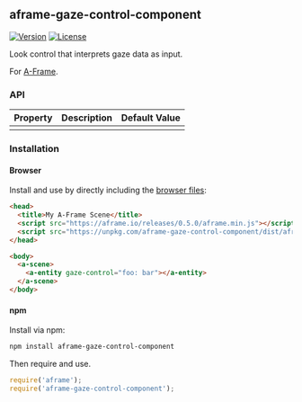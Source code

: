 ## aframe-gaze-control-component

[![Version](http://img.shields.io/npm/v/aframe-gaze-control-component.svg?style=flat-square)](https://npmjs.org/package/aframe-gaze-control-component)
[![License](http://img.shields.io/npm/l/aframe-gaze-control-component.svg?style=flat-square)](https://npmjs.org/package/aframe-gaze-control-component)

Look control that interprets gaze data as input.

For [A-Frame](https://aframe.io).

### API

| Property | Description | Default Value |
| -------- | ----------- | ------------- |
|          |             |               |

### Installation

#### Browser

Install and use by directly including the [browser files](dist):

```html
<head>
  <title>My A-Frame Scene</title>
  <script src="https://aframe.io/releases/0.5.0/aframe.min.js"></script>
  <script src="https://unpkg.com/aframe-gaze-control-component/dist/aframe-gaze-control-component.min.js"></script>
</head>

<body>
  <a-scene>
    <a-entity gaze-control="foo: bar"></a-entity>
  </a-scene>
</body>
```

<!-- If component is accepted to the Registry, uncomment this. -->
<!--
Or with [angle](https://npmjs.com/package/angle/), you can install the proper
version of the component straight into your HTML file, respective to your
version of A-Frame:

```sh
angle install aframe-gaze-control-component
```
-->

#### npm

Install via npm:

```bash
npm install aframe-gaze-control-component
```

Then require and use.

```js
require('aframe');
require('aframe-gaze-control-component');
```
